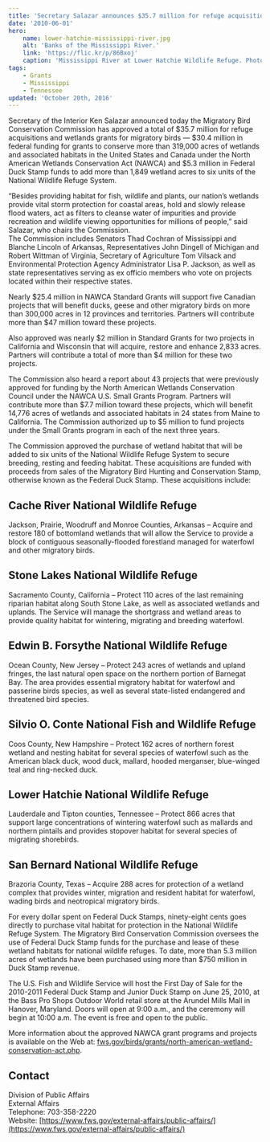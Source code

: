 ```yaml
---
title: 'Secretary Salazar announces $35.7 million for refuge acquisitions and wetlands grants for migratory birds'
date: '2010-06-01'
hero:
    name: lower-hatchie-mississippi-river.jpg
    alt: 'Banks of the Mississippi River.'
    link: 'https://flic.kr/p/86Bxoj'
    caption: 'Mississippi River at Lower Hatchie Wildlife Refuge. Photo by <a href=\"https://www.flickr.com/photos/rwklose/\" target=\"_blank\">Roland Klose</a> <a href=\"https://creativecommons.org/licenses/by-nd/2.0/\" target=\"_blank\">CC BY-ND 2.0</a>.'
tags:
    - Grants
    - Mississippi
    - Tennessee
updated: 'October 20th, 2016'
---
```


Secretary of the Interior Ken Salazar announced today the Migratory Bird Conservation Commission has approved a total of $35.7 million for refuge acquisitions and wetlands grants for migratory birds — $30.4 million in federal funding for grants to conserve more than 319,000 acres of wetlands and associated habitats in the United States and Canada under the North American Wetlands Conservation Act (NAWCA) and $5.3 million in Federal Duck Stamp funds to add more than 1,849 wetland acres to six units of the National Wildlife Refuge System.  

“Besides providing habitat for fish, wildlife and plants, our nation’s wetlands provide vital storm protection for coastal areas, hold and slowly release flood waters, act as filters to cleanse water of impurities and provide recreation and wildlife viewing opportunities for millions of people,” said Salazar, who chairs the Commission.  
The Commission includes Senators Thad Cochran of Mississippi and Blanche Lincoln of Arkansas, Representatives John Dingell of Michigan and Robert Wittman of Virginia, Secretary of Agriculture Tom Vilsack and Environmental Protection Agency Administrator Lisa P. Jackson, as well as state representatives serving as ex officio members who vote on projects located within their respective states.  

Nearly $25.4 million in NAWCA Standard Grants will support five Canadian projects that will benefit ducks, geese and other migratory birds on more than 300,000 acres in 12 provinces and territories. Partners will contribute more than $47 million toward these projects.  

Also approved was nearly $2 million in Standard Grants for two projects in California and Wisconsin that will acquire, restore and enhance 2,833 acres. Partners will contribute a total of more than $4 million for these two projects.  

The Commission also heard a report about 43 projects that were previously approved for funding by the North American Wetlands Conservation Council under the NAWCA U.S. Small Grants Program. Partners will contribute more than $7.7 million toward these projects, which will benefit 14,776 acres of wetlands and associated habitats in 24 states from Maine to California. The Commission authorized up to $5 million to fund projects under the Small Grants program in each of the next three years.  

The Commission approved the purchase of wetland habitat that will be added to six units of the National Wildlife Refuge System to secure breeding, resting and feeding habitat. These acquisitions are funded with proceeds from sales of the Migratory Bird Hunting and Conservation Stamp, otherwise known as the Federal Duck Stamp. These acquisitions include:  

## Cache River National Wildlife Refuge

Jackson, Prairie, Woodruff and Monroe Counties, Arkansas – Acquire and restore 180 of bottomland wetlands that will allow the Service to provide a block of contiguous seasonally-flooded forestland managed for waterfowl and other migratory birds.  

## Stone Lakes National Wildlife Refuge

Sacramento County, California – Protect 110 acres of the last remaining riparian habitat along South Stone Lake, as well as associated wetlands and uplands. The Service will manage the shortgrass and wetland areas to provide quality habitat for wintering, migrating and breeding waterfowl.  

## Edwin B. Forsythe National Wildlife Refuge

Ocean County, New Jersey – Protect 243 acres of wetlands and upland fringes, the last natural open space on the northern portion of Barnegat Bay. The area provides essential migratory habitat for waterfowl and passerine birds species, as well as several state-listed endangered and threatened bird species.  

## Silvio O. Conte National Fish and Wildlife Refuge

Coos County, New Hampshire – Protect 162 acres of northern forest wetland and nesting habitat for several species of waterfowl such as the American black duck, wood duck, mallard, hooded merganser, blue-winged teal and ring-necked duck.  

## Lower Hatchie National Wildlife Refuge

Lauderdale and Tipton counties, Tennessee – Protect 866 acres that support large concentrations of wintering waterfowl such as mallards and northern pintails and provides stopover habitat for several species of migrating shorebirds.  

## San Bernard National Wildlife Refuge

Brazoria County, Texas – Acquire 288 acres for protection of a wetland complex that provides winter, migration and resident habitat for waterfowl, wading birds and neotropical migratory birds.  

For every dollar spent on Federal Duck Stamps, ninety-eight cents goes directly to purchase vital habitat for protection in the National Wildlife Refuge System. The Migratory Bird Conservation Commission oversees the use of Federal Duck Stamp funds for the purchase and lease of these wetland habitats for national wildlife refuges. To date, more than 5.3 million acres of wetlands have been purchased using more than $750 million in Duck Stamp revenue.  

The U.S. Fish and Wildlife Service will host the First Day of Sale for the 2010-2011 Federal Duck Stamp and Junior Duck Stamp on June 25, 2010, at the Bass Pro Shops Outdoor World retail store at the Arundel Mills Mall in Hanover, Maryland. Doors will open at 9:00 a.m., and the ceremony will begin at 10:00 a.m. The event is free and open to the public.  

More information about the approved NAWCA grant programs and projects is available on the Web at: [fws.gov/birds/grants/north-american-wetland-conservation-act.php](https://www.fws.gov/birds/grants/north-american-wetland-conservation-act.php).

## Contact

Division of Public Affairs  
External Affairs  
Telephone: 703-358-2220  
Website: [https://www.fws.gov/external-affairs/public-affairs/](https://www.fws.gov/external-affairs/public-affairs/)
